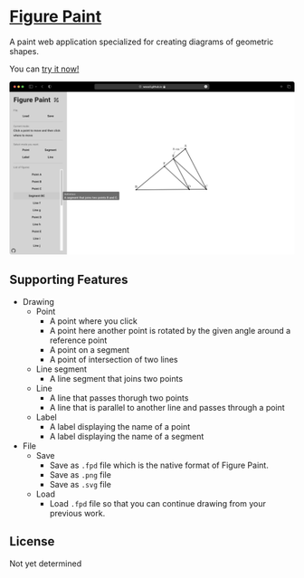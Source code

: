 # [Figure Paint](https://woooil.github.io/figure-paint/)

A paint web application specialized for creating diagrams of geometric shapes.

You can [try it now!](https://woooil.github.io/figure-paint/)

![Screenshot](src/images/main-screenshot.png)

## Supporting Features

- Drawing
  - Point
    - A point where you click
    - A point here another point is rotated by the given angle around a reference point
    - A point on a segment
    - A point of intersection of two lines
  - Line segment
    - A line segment that joins two points
  - Line
    - A line that passes thorugh two points
    - A line that is parallel to another line and passes through a point
  - Label
    - A label displaying the name of a point
    - A label displaying the name of a segment
- File
  - Save
    - Save as `.fpd` file which is the native format of Figure Paint.
    - Save as `.png` file
    - Save as `.svg` file
  - Load
    - Load `.fpd` file so that you can continue drawing from your previous work.

## License

Not yet determined
